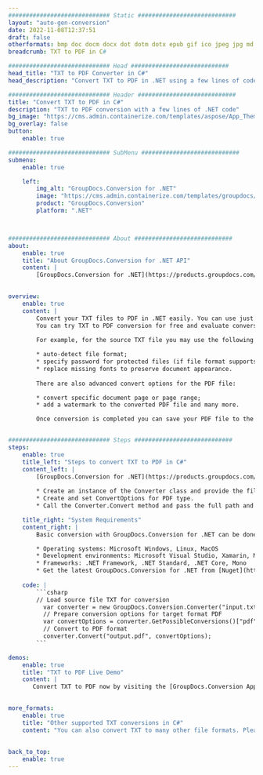 ```yaml
---
############################# Static ############################
layout: "auto-gen-conversion"
date: 2022-11-08T12:37:51
draft: false
otherformats: bmp doc docm docx dot dotm dotx epub gif ico jpeg jpg md odt ott pdf png psd rtf tex tif tiff txt xps
breadcrumb: TXT to PDF in C#

############################# Head ############################
head_title: "TXT to PDF Converter in C#"
head_description: "Convert TXT to PDF in .NET using a few lines of code. Use the GroupDocs Document Conversion API to convert over 160 file formats."

############################# Header ############################
title: "Convert TXT to PDF in C#"
description: "TXT to PDF conversion with a few lines of .NET code"
bg_image: "https://cms.admin.containerize.com/templates/aspose/App_Themes/V3/images/bg/header1.png"
bg_overlay: false
button:
    enable: true

############################# SubMenu ############################
submenu:
    enable: true

    left:
        img_alt: "GroupDocs.Conversion for .NET"
        image: "https://cms.admin.containerize.com/templates/groupdocs/images/product-logos/90x90-noborder/groupdocs-conversion-net.png"
        product: "GroupDocs.Conversion"
        platform: ".NET"



############################# About ############################
about:
    enable: true
    title: "About GroupDocs.Conversion for .NET API"
    content: |
        [GroupDocs.Conversion for .NET](https://products.groupdocs.com/conversion/net/) can be used to convert Microsoft Word, Excel, PowerPoint, PDF, Visio and other formats. GroupDocs.Conversion is a standalone API that is suitable for back-end and internal systems where high performance is required. It does not depend on any software such as Microsoft or Open Office.
    

overview:
    enable: true
    content: |
        Convert your TXT files to PDF in .NET easily. You can use just a couple of C# code lines in any platform of your choice like - Windows, Linux, macOS.
        You can try TXT to PDF conversion for free and evaluate conversion results quality.  Along with simple file conversion scenarios you can try more advanced options for loading source TXT file and for saving output PDF result. 
        
        For example, for the source TXT file you may use the following load options:

        * auto-detect file format;
        * specify password for protected files (if file format supports it);
        * replace missing fonts to preserve document appearance.
        
        There are also advanced convert options for the PDF file:

        * convert specific document page or page range;
        * add a watermark to the converted PDF file and many more.

        Once conversion is completed you can save your PDF file to the local file path or any third-party storage like FTP, Amazon S3, Google Drive, Dropbox etc. Please note - to convert TXT to PDF there is no need for any additional software installed - like MS Office, Open Office, Adobe Acrobat Reader etc.


############################# Steps ############################
steps:
    enable: true
    title_left: "Steps to convert TXT to PDF in C#"
    content_left: |
        [GroupDocs.Conversion for .NET](https://products.groupdocs.com/conversion/net/) makes it easy for developers to convert a TXT file to PDF with a few lines of code.
        
        * Create an instance of the Converter class and provide the file TXT with the full path
        * Create and set ConvertOptions for PDF type.
        * Call the Converter.Convert method and pass the full path and format (PDF) as a parameter

    title_right: "System Requirements"
    content_right: |
        Basic conversion with GroupDocs.Conversion for .NET can be done in just a few simple steps. Our APIs are supported on all major platforms and operating systems. Before executing the code below, make sure you have the following prerequisites installed on your system.

        * Operating systems: Microsoft Windows, Linux, MacOS
        * Development environments: Microsoft Visual Studio, Xamarin, MonoDevelop
        * Frameworks: .NET Framework, .NET Standard, .NET Core, Mono
        * Get the latest GroupDocs.Conversion for .NET from [Nuget](https://www.nuget.org/packages/groupdocs.conversion)
         
    code: |
        ```csharp    
        // Load source file TXT for conversion
          var converter = new GroupDocs.Conversion.Converter("input.txt");
          // Prepare conversion options for target format PDF
          var convertOptions = converter.GetPossibleConversions()["pdf"].ConvertOptions;
          // Convert to PDF format
          converter.Convert("output.pdf", convertOptions);
        ```

demos:
    enable: true
    title: "TXT to PDF Live Demo"
    content: |
       Convert TXT to PDF now by visiting the [GroupDocs.Conversion App](https://products.groupdocs.app/conversion/family) website. Online demo has the following advantages
          

more_formats:
    enable: true
    title: "Other supported TXT conversions in C#"
    content: "You can also convert TXT to many other file formats. Please see the list below."
       
       
back_to_top:
    enable: true
---
```

